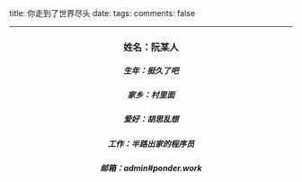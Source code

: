title: 你走到了世界尽头
date:
tags:
comments: false

---

### <center> 姓名：阮某人 </center >
##### <center> 生年：挺久了吧 </center>
##### <center> 家乡：村里面 </center>
##### <center> 爱好：胡思乱想 </center>
##### <center> 工作：半路出家的程序员 </center>
##### <center> 邮箱：admin#ponder.work </center>

